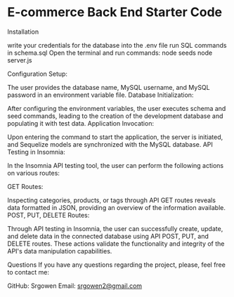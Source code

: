# E-commerce Back End Starter Code
Installation

write your credentials for the database into the .env file
run SQL commands in schema.sql
Open the terminal and run commands:
node seeds
node server.js

Configuration Setup:

The user provides the database name, MySQL username, and MySQL password in an environment variable file.
Database Initialization:

After configuring the environment variables, the user executes schema and seed commands, leading to the creation of the development database and populating it with test data.
Application Invocation:

Upon entering the command to start the application, the server is initiated, and Sequelize models are synchronized with the MySQL database.
API Testing in Insomnia:

In the Insomnia API testing tool, the user can perform the following actions on various routes:

GET Routes:

Inspecting categories, products, or tags through API GET routes reveals data formatted in JSON, providing an overview of the information available.
POST, PUT, DELETE Routes:

Through API testing in Insomnia, the user can successfully create, update, and delete data in the connected database using API POST, PUT, and DELETE routes. These actions validate the functionality and integrity of the API's data manipulation capabilities.

Questions
If you have any questions regarding the project, please, feel free to contact me:

GitHub: Srgowen
Email: srgowen2@gmail.com
